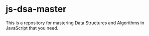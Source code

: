 # js-dsa-master
This is a repository for mastering Data Structures and Algorithms in JavaScript that you need.
